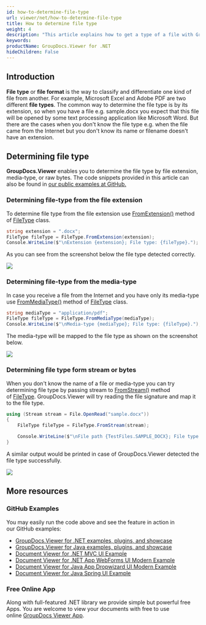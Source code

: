 ```yaml
---
id: how-to-determine-file-type
url: viewer/net/how-to-determine-file-type
title: How to determine file type
weight: 4
description: "This article explains how to get a type of a file with GroupDocs.Viewer for .NET using .NET / C#."
keywords: 
productName: GroupDocs.Viewer for .NET
hideChildren: False
---
```

## Introduction

**File type** or **file format** is the way to classify and differentiate one kind of file from another. For example, Microsoft Excel and Adobe PDF are two different **file types**. The common way to determine the file type is by its extension, so when you have a file e.g. sample.docx you expect that this file will be opened by some text processing application like Microsoft Word. But there are the cases when you don't know the file type e.g. when the file came from the Internet but you don't know its name or filename doesn't have an extension.

## Determining file type

**GroupDocs.Viewer** enables you to determine the file type by file extension, media-type, or raw bytes. The code snippets provided in this article can also be found in [our public examples at GitHub.](https://github.com/groupdocs-viewer/GroupDocs.Viewer-for-.NET/blob/master/Examples/GroupDocs.Viewer.Examples.CSharp/HowTo/HowToDetermineFileType.cs)

### Determining file-type from the file extension

To determine file type from the file extension use [FromExtension()](https://apireference.groupdocs.com/viewer/net/groupdocs.viewer/filetype/methods/fromextension) method of [FileType](https://apireference.groupdocs.com/viewer/net/groupdocs.viewer/filetype) class.

```csharp
string extension = ".docx";
FileType fileType = FileType.FromExtension(extension);
Console.WriteLine($"\nExtension {extension}; File type: {fileType}.");
```

As you can see from the screenshot below the file type detected correctly.

![](viewer/net/images/how-to-determine-file-type.png)

### Determining file-type from the media-type

In case you receive a file from the Internet and you have only its media-type use [FromMediaType()](https://apireference.groupdocs.com/viewer/net/groupdocs.viewer/filetype/methods/frommediatype) method of [FileType](https://apireference.groupdocs.com/viewer/net/groupdocs.viewer/filetype) class.

```csharp
string mediaType = "application/pdf";
FileType fileType = FileType.FromMediaType(mediaType);
Console.WriteLine($"\nMedia-type {mediaType}; File type: {fileType}.");
```

The media-type will be mapped to the file type as shown on the screenshot below.

![](viewer/net/images/how-to-determine-file-type_1.png)

### Determining file type form stream or bytes

When you don't know the name of a file or media-type you can try determining file type by passing stream to [FromStream()](https://apireference.groupdocs.com/viewer/net/groupdocs.viewer/filetype/methods/fromstream) method of [FileType](https://apireference.groupdocs.com/viewer/net/groupdocs.viewer/filetype). GroupDocs.Viewer will try reading the file signature and map it to the file type.

```csharp
using (Stream stream = File.OpenRead("sample.docx"))
{
    FileType fileType = FileType.FromStream(stream);

    Console.WriteLine($"\nFile path {TestFiles.SAMPLE_DOCX}; File type: {fileType}.");
}
```

A similar output would be printed in case of GroupDocs.Viewer detected the file type successfully.

![](viewer/net/images/how-to-determine-file-type_2.png)

## More resources

### GitHub Examples

You may easily run the code above and see the feature in action in our GitHub examples:

* [GroupDocs.Viewer for .NET examples, plugins, and showcase](https://github.com/groupdocs-viewer/GroupDocs.Viewer-for-.NET)
* [GroupDocs.Viewer for Java examples, plugins, and showcase](https://github.com/groupdocs-viewer/GroupDocs.Viewer-for-Java)
* [Document Viewer for .NET MVC UI Example](https://github.com/groupdocs-viewer/GroupDocs.Viewer-for-.NET-MVC)
* [Document Viewer for .NET App WebForms UI Modern Example](https://github.com/groupdocs-viewer/GroupDocs.Viewer-for-.NET-WebForms)
* [Document Viewer for Java App Dropwizard UI Modern Example](https://github.com/groupdocs-viewer/GroupDocs.Viewer-for-Java-Dropwizard)
* [Document Viewer for Java Spring UI Example](https://github.com/groupdocs-viewer/GroupDocs.Viewer-for-Java-Spring)

### Free Online App

Along with full-featured .NET library we provide simple but powerful free Apps.
You are welcome to view your documents with free to use online [GroupDocs Viewer App](https://products.groupdocs.app/viewer).